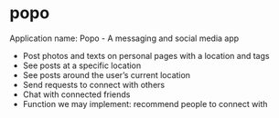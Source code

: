 # popo

Application name: Popo - A messaging and social media app

- Post photos and texts on personal pages with a location and tags
- See posts at a specific location
- See posts around the user’s current location
- Send requests to connect with others
- Chat with connected friends
- Function we may implement: recommend people to connect with


